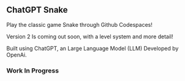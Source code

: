 ## ChatGPT Snake
Play the classic game Snake through Github Codespaces!

Version 2 Is coming out soon, with a level system and more detail!

Built using ChatGPT, an Large Language Model (LLM) Developed by OpenAi.
### Work In Progress
